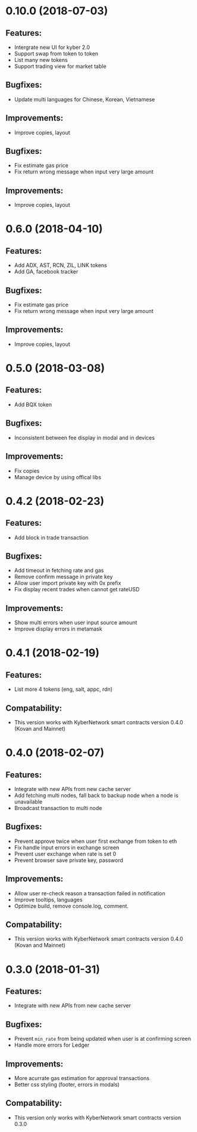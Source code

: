 # 0.10.0 (2018-07-03)
## Features:
- Intergrate new UI for kyber 2.0
- Support swap from token to token
- List many new tokens
- Support trading view for market table

## Bugfixes:
- Update multi languages for Chinese, Korean, Vietnamese

## Improvements:
- Improve copies, layout

## Bugfixes:
- Fix estimate gas price
- Fix return wrong message when input very large amount

## Improvements:
- Improve copies, layout


# 0.6.0 (2018-04-10)
## Features:
- Add ADX, AST, RCN, ZIL, LINK tokens
- Add GA, facebook tracker

## Bugfixes:
- Fix estimate gas price
- Fix return wrong message when input very large amount

## Improvements:
- Improve copies, layout

# 0.5.0 (2018-03-08)
## Features:
- Add BQX token 

## Bugfixes:
- Inconsistent between fee display in modal and in devices

## Improvements:
- Fix copies
- Manage device by using offical libs

# 0.4.2 (2018-02-23)
## Features:
- Add block in trade transaction

## Bugfixes:
- Add timeout in fetching rate and gas
- Remove confirm message in private key
- Allow user import private key with 0x prefix
- Fix display recent trades when cannot get rateUSD

## Improvements:
- Show multi errors when user input source amount
- Improve display errors in metamask

# 0.4.1 (2018-02-19)
## Features:
- List more 4 tokens (eng, salt, appc, rdn)

## Compatability:
- This version works with KyberNetwork smart contracts version 0.4.0 (Kovan and Mainnet)

# 0.4.0 (2018-02-07)
## Features:
- Integrate with new APIs from new cache server
- Add fetching multi nodes, fall back to backup node when a node is unavailable
- Broadcast transaction to multi node

## Bugfixes:
- Prevent approve twice when user first exchange from token to eth
- Fix handle input errors in exchange screen
- Prevent user exchange when rate is set 0
- Prevent browser save private key, password

## Improvements:
- Allow user re-check reason a transaction failed in notification
- Improve tooltips, languages
- Optimize build, remove console.log, comment.

## Compatability:
- This version works with KyberNetwork smart contracts version 0.4.0 (Kovan and Mainnet)

# 0.3.0 (2018-01-31)

## Features: 
- Integrate with new APIs from new cache server 

## Bugfixes:
- Prevent `min_rate` from being updated when user is at confirming screen
- Handle more errors for Ledger

## Improvements:
- More acurrate gas estimation for approval transactions
- Better css styling (footer, errors in modals)

## Compatability:
- This version only works with KyberNetwork smart contracts version 0.3.0




 
